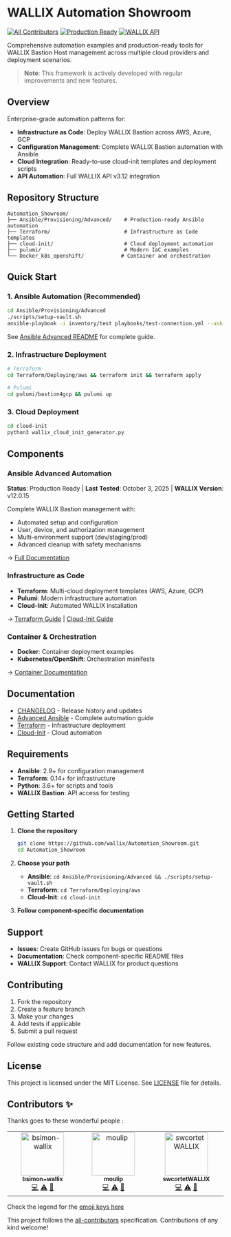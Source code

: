 # WALLIX Automation Showroom

[![All Contributors](https://img.shields.io/badge/all_contributors-3-green.svg?style=flat-square)](#contributors-)
[![Production Ready](https://img.shields.io/badge/status-production--ready-green)](Ansible/Provisioning/Advanced/)
[![WALLIX API](https://img.shields.io/badge/WALLIX%20API-v3.12-blue)](https://www.wallix.com/)

Comprehensive automation examples and production-ready tools for WALLIX Bastion Host management across multiple cloud providers and deployment scenarios.

> **Note**: This framework is actively developed with regular improvements and new features.

## Overview

Enterprise-grade automation patterns for:

- **Infrastructure as Code**: Deploy WALLIX Bastion across AWS, Azure, GCP
- **Configuration Management**: Complete WALLIX Bastion automation with Ansible
- **Cloud Integration**: Ready-to-use cloud-init templates and deployment scripts
- **API Automation**: Full WALLIX API v3.12 integration

## Repository Structure

```text
Automation_Showroom/
├── Ansible/Provisioning/Advanced/    # Production-ready Ansible automation
├── Terraform/                        # Infrastructure as Code templates
├── cloud-init/                       # Cloud deployment automation
├── pulumi/                           # Modern IaC examples
└── Docker_k8s_openshift/            # Container and orchestration
```

## Quick Start

### 1. Ansible Automation (Recommended)

```bash
cd Ansible/Provisioning/Advanced
./scripts/setup-vault.sh
ansible-playbook -i inventory/test playbooks/test-connection.yml --ask-vault-pass
```

See [Ansible Advanced README](Ansible/Provisioning/Advanced/README.md) for complete guide.

### 2. Infrastructure Deployment

```bash
# Terraform
cd Terraform/Deploying/aws && terraform init && terraform apply

# Pulumi  
cd pulumi/bastion4gcp && pulumi up
```

### 3. Cloud Deployment

```bash
cd cloud-init
python3 wallix_cloud_init_generator.py
```

## Components

### Ansible Advanced Automation

**Status**: Production Ready | **Last Tested**: October 3, 2025 | **WALLIX Version**: v12.0.15

Complete WALLIX Bastion management with:

- Automated setup and configuration
- User, device, and authorization management
- Multi-environment support (dev/staging/prod)
- Advanced cleanup with safety mechanisms

→ [Full Documentation](Ansible/Provisioning/Advanced/README.md)

### Infrastructure as Code

- **Terraform**: Multi-cloud deployment templates (AWS, Azure, GCP)
- **Pulumi**: Modern infrastructure automation
- **Cloud-Init**: Automated WALLIX installation

→ [Terraform Guide](Terraform/README.md) | [Cloud-Init Guide](cloud-init/README.md)

### Container & Orchestration

- **Docker**: Container deployment examples
- **Kubernetes/OpenShift**: Orchestration manifests

→ [Container Documentation](Docker_k8s_openshift/README.md)

## Documentation

- [CHANGELOG](CHANGELOG.md) - Release history and updates
- [Advanced Ansible](Ansible/Provisioning/Advanced/README.md) - Complete automation guide
- [Terraform](Terraform/README.md) - Infrastructure deployment
- [Cloud-Init](cloud-init/README.md) - Cloud automation

## Requirements

- **Ansible**: 2.9+ for configuration management
- **Terraform**: 0.14+ for infrastructure
- **Python**: 3.6+ for scripts and tools
- **WALLIX Bastion**: API access for testing

## Getting Started

1. **Clone the repository**

   ```bash
   git clone https://github.com/wallix/Automation_Showroom.git
   cd Automation_Showroom
   ```

2. **Choose your path**
   - **Ansible**: `cd Ansible/Provisioning/Advanced && ./scripts/setup-vault.sh`
   - **Terraform**: `cd Terraform/Deploying/aws`
   - **Cloud-Init**: `cd cloud-init`

3. **Follow component-specific documentation**

## Support

- **Issues**: Create GitHub issues for bugs or questions
- **Documentation**: Check component-specific README files
- **WALLIX Support**: Contact WALLIX for product questions

## Contributing

1. Fork the repository
2. Create a feature branch
3. Make your changes
4. Add tests if applicable
5. Submit a pull request

Follow existing code structure and add documentation for new features.

## License

This project is licensed under the MIT License. See [LICENSE](LICENSE) file for details.

## Contributors ✨

Thanks goes to these wonderful people :

<!-- ALL-CONTRIBUTORS-LIST:START - Do not remove or modify this section -->
<!-- prettier-ignore-start -->
<!-- markdownlint-disable -->
<table>
  <tbody>
    <tr>
      <td align="center" valign="top" width="14.28%"><a href="https://github.com/bsimonWallix"><img src="https://avatars.githubusercontent.com/u/130672981?v=4?s=100" width="100px;" alt="bsimon-wallix"/><br /><sub><b>bsimon-wallix</b></sub></a><br /><a href="https://github.com/wallix/Automation_Showroom/commits?author=bsimonWallix" title="Code">💻</a> <a href="https://github.com/wallix/Automation_Showroom/commits?author=bsimonWallix" title="Tests">⚠️</a> <a href="https://github.com/wallix/Automation_Showroom/pulls?q=is%3Apr+reviewed-by%3AbsimonWallix" title="Reviewed Pull Requests">👀</a></td>
      <td align="center" valign="top" width="14.28%"><a href="https://github.com/moulip"><img src="https://avatars.githubusercontent.com/u/805421?v=4?s=100" width="100px;" alt="moulip"/><br /><sub><b>moulip</b></sub></a><br /><a href="https://github.com/wallix/Automation_Showroom/commits?author=moulip" title="Code">💻</a> <a href="https://github.com/wallix/Automation_Showroom/commits?author=moulip" title="Tests">⚠️</a> <a href="https://github.com/wallix/Automation_Showroom/pulls?q=is%3Apr+reviewed-by%3Amoulip" title="Reviewed Pull Requests">👀</a></td>
      <td align="center" valign="top" width="14.28%"><a href="https://github.com/swcortetWALLIX"><img src="https://avatars.githubusercontent.com/u/190351850?v=4?s=100" width="100px;" alt="swcortetWALLIX"/><br /><sub><b>swcortetWALLIX</b></sub></a><br /><a href="https://github.com/wallix/Automation_Showroom/commits?author=swcortetWALLIX" title="Code">💻</a> <a href="https://github.com/wallix/Automation_Showroom/commits?author=swcortetWALLIX" title="Tests">⚠️</a> <a href="https://github.com/wallix/Automation_Showroom/pulls?q=is%3Apr+reviewed-by%3AswcortetWALLIX" title="Reviewed Pull Requests">👀</a></td>
    </tr>
  </tbody>
</table>

<!-- markdownlint-restore -->
<!-- prettier-ignore-end -->

<!-- ALL-CONTRIBUTORS-LIST:END -->
Check the legend for the [emoji keys here](https://allcontributors.org/docs/en/emoji-key)

This project follows the [all-contributors](https://github.com/all-contributors/all-contributors) specification. Contributions of any kind welcome!
